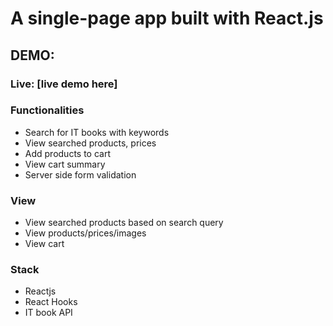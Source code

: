 # A single-page app built with React.js

## DEMO:

### Live: [live demo here]

### Functionalities
  * Search for IT books with keywords
  * View searched products, prices
  * Add products to cart
  * View cart summary
  * Server side form validation
### View
  * View searched products based on search query
  * View products/prices/images
  * View cart
### Stack
  * Reactjs
  * React Hooks
  * IT book API



